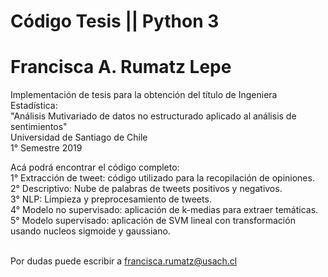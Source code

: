# Código Tesis || Python 3 
# Francisca A. Rumatz Lepe
Implementación de tesis para la obtención del título de Ingeniera Estadística:<br/>
"Análisis Mutivariado de datos no estructurado aplicado al análisis de sentimientos"<br/>
Universidad de Santiago de Chile <br/>
1° Semestre 2019 <br/>

Acá podrá encontrar el código completo:<br/>
1° Extracción de tweet: código utilizado para la recopilación de opiniones.<br/>
2° Descriptivo: Nube de palabras de tweets positivos y negativos.<br/>
3° NLP: Limpieza y preprocesamiento de tweets.<br/>
4° Modelo no supervisado: aplicación de k-medias para extraer temáticas.<br/>
5° Modelo supervisado: aplicación de SVM lineal con transformación usando nucleos sigmoide y gaussiano.<br/><br/>

Por dudas puede escribir a francisca.rumatz@usach.cl
